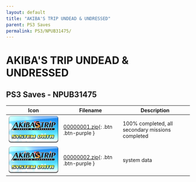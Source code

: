 ```yaml
---
layout: default
title: "AKIBA'S TRIP UNDEAD & UNDRESSED"
parent: PS3 Saves
permalink: PS3/NPUB31475/
---
```

# AKIBA'S TRIP UNDEAD & UNDRESSED

## PS3 Saves - NPUB31475

| Icon | Filename | Description |
|------|----------|-------------|
| ![AKIBA'S TRIP UNDEAD & UNDRESSED](ICON0.PNG) | [00000001.zip](00000001.zip){: .btn .btn-purple } | 100% completed, all secondary missions completed |
| ![AKIBA'S TRIP UNDEAD & UNDRESSED](ICON0.PNG) | [00000002.zip](00000002.zip){: .btn .btn-purple } | system data |
